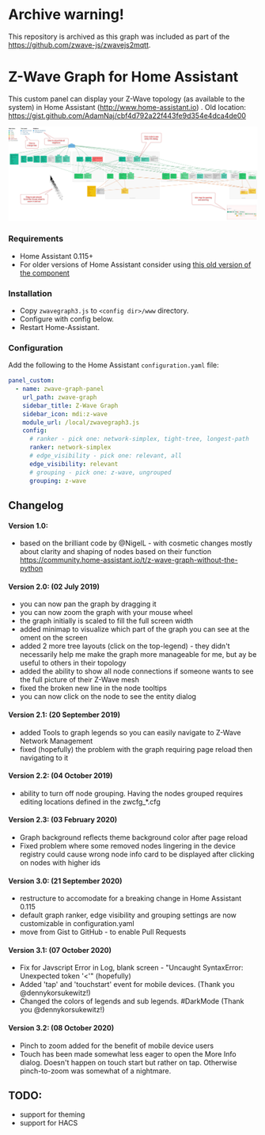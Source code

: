 # Archive warning!
This repository is archived as this graph was included as part of the https://github.com/zwave-js/zwavejs2mqtt.


# Z-Wave Graph for Home Assistant

This custom panel can display your Z-Wave topology (as available to the system) in Home Assistant (http://www.home-assistant.io) .
Old location: https://gist.github.com/AdamNaj/cbf4d792a22f443fe9d354e4dca4de00


![Sample screenshot](screenshot.png?raw=true "Sample screenshot")

### Requirements
- Home Assistant 0.115+
- For older versions of Home Assistant consider using [this old version of the component](https://gist.github.com/AdamNaj/cbf4d792a22f443fe9d354e4dca4de00)

### Installation

- Copy `zwavegraph3.js`  to `<config dir>/www` directory.
- Configure with config below.
- Restart Home-Assistant.

### Configuration
Add the following to the Home Assistant `configuration.yaml` file:

```yaml
panel_custom:
  - name: zwave-graph-panel
    url_path: zwave-graph
    sidebar_title: Z-Wave Graph
    sidebar_icon: mdi:z-wave
    module_url: /local/zwavegraph3.js
    config:
      # ranker - pick one: network-simplex, tight-tree, longest-path
      ranker: network-simplex
      # edge_visibility - pick one: relevant, all
      edge_visibility: relevant
      # grouping - pick one: z-wave, ungrouped
      grouping: z-wave
```

## Changelog

#### Version 1.0:
- based on the brilliant code by @NigelL - with cosmetic changes mostly about clarity and shaping of nodes based on their function
  https://community.home-assistant.io/t/z-wave-graph-without-the-python
#### Version 2.0: (02 July 2019)
- you can now pan the graph by dragging it
- you can now zoom the graph with your mouse wheel
- the graph initially is scaled to fill the full screen width
- added minimap to visualize which part of the graph you can see at the oment on the screen
- added 2 more tree layouts (click on the top-legend) - they didn't necessarily help me make the graph more manageable for me, but ay be useful to others in their topology
- added the ability to show all node connections if someone wants to see the full picture of their Z-Wave mesh
- fixed the broken new line in the node tooltips
- you can now click on the node to see the entity dialog
#### Version 2.1: (20 September 2019)
- added Tools to graph legends so you can easily navigate to Z-Wave Network Management
- fixed (hopefully) the problem with the graph requiring page reload then navigating to it
#### Version 2.2: (04 October 2019)
- ability to turn off node grouping. Having the nodes grouped requires editing locations defined in the zwcfg_*.cfg
#### Version 2.3: (03 February 2020)
- Graph background reflects theme background color after page reload
- Fixed problem where some removed nodes lingering in the device registry could cause wrong node info card to be displayed after clicking on nodes with higher ids
#### Version 3.0: (21 September 2020)
- restructure to accomodate for a breaking change in Home Assistant 0.115
- default graph ranker, edge visibility and grouping settings are now customizable in configuration.yaml
- move from Gist to GitHub - to enable Pull Requests
#### Version 3.1: (07 October 2020)
- Fix for Javscript Error in Log, blank screen - "Uncaught SyntaxError: Unexpected token '<'" (hopefully)
- Added 'tap' and 'touchstart' event for mobile devices. (Thank you @dennykorsukewitz!)
- Changed the colors of legends and sub legends. #DarkMode (Thank you @dennykorsukewitz!)
#### Version 3.2: (08 October 2020)
- Pinch to zoom added for the benefit of mobile device users
- Touch has been made somewhat less eager to open the More Info dialog. Doesn't happen on touch start but rather on tap. Otherwise pinch-to-zoom was somewhat of a nightmare.

## TODO:
- support for theming
- support for HACS
